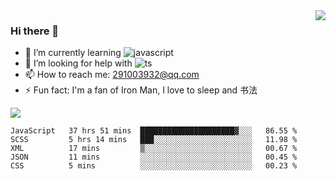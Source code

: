 <img align='right' src='https://github-readme-stats.vercel.app/api?username=niaogege&show_icons=true&theme=radical'/>

### Hi there 👋

- 🌱 I’m currently learning ![javascript](https://img.shields.io/badge/javacript-learn-orange)
- 🤔 I’m looking for help with ![ts](https://img.shields.io/badge/ts-learn-yellow)
- 📫 How to reach me: 291003932@qq.com
- ⚡ Fun fact:  I'm a fan of Iron Man, I love to sleep and 书法

![](https://github-readme-stats.vercel.app/api/top-langs/?username=niaogege&layout=compact)

<!--START_SECTION:waka-->
```text
JavaScript   37 hrs 51 mins  █████████████████████▓░░░   86.55 % 
SCSS         5 hrs 14 mins   ███░░░░░░░░░░░░░░░░░░░░░░   11.98 % 
XML          17 mins         ▒░░░░░░░░░░░░░░░░░░░░░░░░   00.67 % 
JSON         11 mins         ░░░░░░░░░░░░░░░░░░░░░░░░░   00.45 % 
CSS          5 mins          ░░░░░░░░░░░░░░░░░░░░░░░░░   00.23 % 
```
<!--END_SECTION:waka-->
